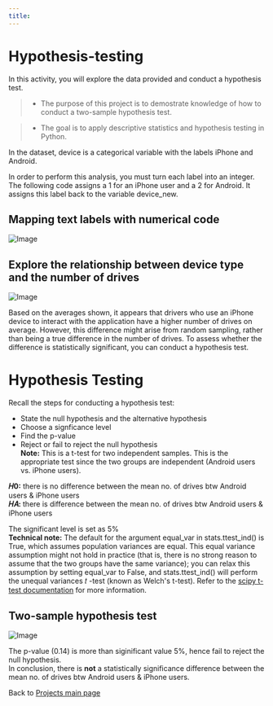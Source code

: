 ```yaml
---
title: 
---
```

# Hypothesis-testing  
In this activity, you will explore the data provided and conduct a hypothesis test.  

> * The purpose of this project is to demostrate knowledge of how to conduct a two-sample hypothesis test.  

> * The goal is to apply descriptive statistics and hypothesis testing in Python.  

In the dataset, device is a categorical variable with the labels iPhone and Android.  

In order to perform this analysis, you must turn each label into an integer. The following code assigns a 1 for an iPhone user and a 2 for Android. It assigns this label back to the variable device_new.  

## Mapping text labels with numerical code

![Image](https://github.com/user-attachments/assets/a7a05237-8fee-478f-9e28-63f4c49e8178)
<div></div>

## Explore the relationship between device type and the number of drives  
![Image](https://github.com/user-attachments/assets/08a5c646-c4da-4881-ab0c-06ec161fbc78)
<div></div>

Based on the averages shown, it appears that drivers who use an iPhone device to interact with the application have a higher number of drives on average. However, this difference might arise from random sampling, rather than being a true difference in the number of drives. To assess whether the difference is statistically significant, you can conduct a hypothesis test.  

# Hypothesis Testing
Recall the steps for conducting a hypothesis test:

* State the null hypothesis and the alternative hypothesis  
* Choose a signficance level  
* Find the p-value  
* Reject or fail to reject the null hypothesis  
<strong>Note:</strong> This is a t-test for two independent samples. This is the appropriate test since the two groups are independent (Android users vs. iPhone users).

<strong>𝐻0:</strong> there is no difference between the mean no. of drives btw Android users & iPhone users  
<strong>𝐻𝐴:</strong> there is difference between the mean no. of drives btw Android users & iPhone users

The significant level is set as 5%  
<strong>Technical note:</strong> The default for the argument equal_var in stats.ttest_ind() is True, which assumes population variances are equal. This equal variance assumption might not hold in practice (that is, there is no strong reason to assume that the two groups have the same variance); you can relax this assumption by setting equal_var to False, and stats.ttest_ind() will perform the unequal variances  𝑡 -test (known as Welch's t-test). Refer to the [scipy t-test documentation](https://docs.scipy.org/doc/scipy/reference/generated/scipy.stats.ttest_ind.html) for more information.

## Two-sample hypothesis test

![Image](https://github.com/user-attachments/assets/836ca1cb-5ac2-40b6-8129-03f064c931b6)
<div></div>

The p-value (0.14) is more than siginificant value 5%, hence fail to reject the null hypothesis.  
In conclusion, there is <strong>not</strong> a statistically significance difference between the mean no. of drives btw Android users & iPhone users.  

Back to [Projects main page](https://cheeweeng.github.io/)
